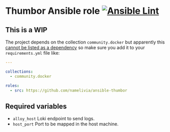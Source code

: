 # Thumbor Ansible role [![Ansible Lint](https://github.com/namelivia/ansible-thumbor/actions/workflows/ansible-lint.yml/badge.svg)](https://github.com/namelivia/ansible-thumbor/actions/workflows/ansible-lint.yml)

## This is a WIP

The project depends on the collection `community.docker` but apparently this [cannot be listed as a dependency](https://github.com/ansible/ansible/issues/62847) so make sure you add it to your `requirements.yml` file like:

```yml
---

collections:
  - community.docker

roles:
  - src: https://github.com/namelivia/ansible-thumbor
```

## Required variables
 - `alloy_host` Loki endpoint to send logs.
 - `host_port` Port to be mapped in the host machine.
